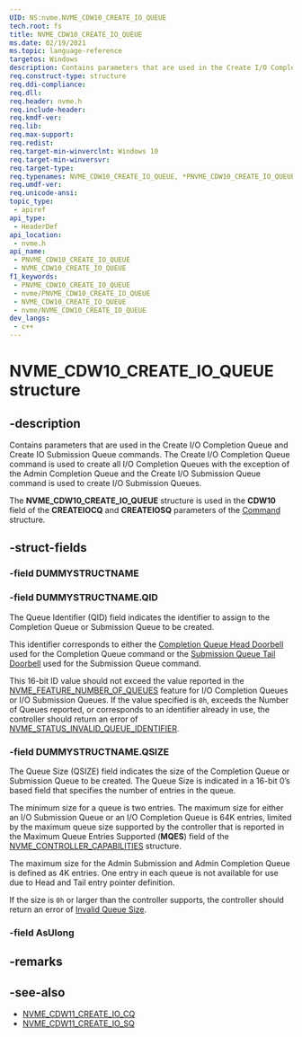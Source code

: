 ```yaml
---
UID: NS:nvme.NVME_CDW10_CREATE_IO_QUEUE
tech.root: fs
title: NVME_CDW10_CREATE_IO_QUEUE
ms.date: 02/19/2021
ms.topic: language-reference
targetos: Windows
description: Contains parameters that are used in the Create I/O Completion Queue and Create IO Submission Queue commands.
req.construct-type: structure
req.ddi-compliance: 
req.dll: 
req.header: nvme.h
req.include-header: 
req.kmdf-ver: 
req.lib: 
req.max-support: 
req.redist: 
req.target-min-winverclnt: Windows 10
req.target-min-winversvr: 
req.target-type: 
req.typenames: NVME_CDW10_CREATE_IO_QUEUE, *PNVME_CDW10_CREATE_IO_QUEUE
req.umdf-ver: 
req.unicode-ansi: 
topic_type:
 - apiref
api_type:
 - HeaderDef
api_location:
 - nvme.h
api_name:
 - PNVME_CDW10_CREATE_IO_QUEUE
 - NVME_CDW10_CREATE_IO_QUEUE
f1_keywords:
 - PNVME_CDW10_CREATE_IO_QUEUE
 - nvme/PNVME_CDW10_CREATE_IO_QUEUE
 - NVME_CDW10_CREATE_IO_QUEUE
 - nvme/NVME_CDW10_CREATE_IO_QUEUE
dev_langs:
 - c++
---
```


# NVME_CDW10_CREATE_IO_QUEUE structure


## -description

Contains parameters that are used in the Create I/O Completion Queue and Create IO Submission Queue commands. The Create I/O Completion Queue command is used to create all I/O Completion Queues with the exception of the Admin Completion Queue and the Create I/O Submission Queue command is used to create I/O Submission Queues.

The **NVME_CDW10_CREATE_IO_QUEUE** structure is used in the **CDW10** field of the **CREATEIOCQ** and **CREATEIOSQ** parameters of the [Command](ns-nvme-nvme_command.md) structure.

## -struct-fields

### -field DUMMYSTRUCTNAME

### -field DUMMYSTRUCTNAME.QID

The Queue Identifier (QID) field indicates the identifier to assign to the Completion Queue or Submission Queue to be created.

This identifier corresponds to either the [Completion Queue Head Doorbell](ns-nvme-nvme_completion_queue_head_doorbell.md) used for the Completion Queue command or the [Submission Queue Tail Doorbell](ns-nvme-nvme_submission_queue_tail_doorbell.md) used for the Submission Queue command.

This 16-bit ID value should not exceed the value reported in the [NVME_FEATURE_NUMBER_OF_QUEUES](ne-nvme-nvme_features.md) feature for I/O Completion Queues or I/O Submission Queues. If the value specified is `0h`, exceeds the Number of Queues reported, or corresponds to an identifier already in use, the controller should return an error of [NVME_STATUS_INVALID_QUEUE_IDENTIFIER](ne-nvme-nvme_status_command_specific_codes.md).

### -field DUMMYSTRUCTNAME.QSIZE

The Queue Size (QSIZE) field indicates the size of the Completion Queue or Submission Queue to be created. The Queue Size is indicated in a 16-bit 0’s based field that specifies the number of entries in the queue.

The minimum size for a queue is two entries. The maximum size for either an I/O Submission Queue or an I/O Completion Queue is 64K entries, limited by the maximum queue size supported by the controller that is reported in the Maximum Queue Entries Supported (**MQES**) field of the [NVME_CONTROLLER_CAPABILITIES](ns-nvme-nvme_controller_capabilities.md) structure.

The maximum size for the Admin Submission and Admin Completion Queue is defined as 4K entries. One entry in each queue is not available for use due to Head and Tail entry pointer definition.

If the size is `0h` or larger than the controller supports, the controller should return an error of [Invalid Queue Size](ne-nvme-nvme_status_command_specific_codes.md).

### -field AsUlong

## -remarks

## -see-also

- [NVME_CDW11_CREATE_IO_CQ](ns-nvme-nvme_cdw11_create_io_cq.md)
- [NVME_CDW11_CREATE_IO_SQ](ns-nvme-nvme_cdw11_create_io_sq.md)

